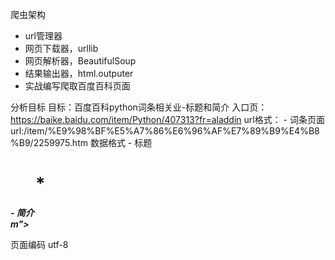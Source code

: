 爬虫架构
* url管理器
* 网页下载器，urllib
* 网页解析器，BeautifulSoup
* 结果输出器，html.outputer
* 实战编写爬取百度百科页面

分析目标
目标：百度百科python词条相关业-标题和简介
入口页：https://baike.baidu.com/item/Python/407313?fr=aladdin
url格式：
    - 词条页面url:/item/%E9%98%BF%E5%A7%86%E6%96%AF%E7%89%B9%E4%B8%B9/2259975.htm
数据格式
    - 标题
        <dd class="lemmaWgt-lemmaTitle-title">
        <h1>****</h1>
        </dd>
    - 简介
        <div class="para" label-module="para">m">***</div>

页面编码
    utf-8